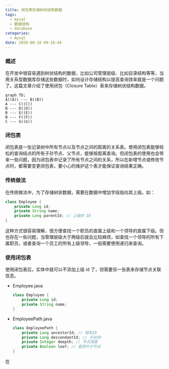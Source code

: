 ```yaml
---
title: 闭包表存储树状结构数据
tags:
  - mysql
  - 数据结构
  - database
categories:
  - mysql
date: 2020-08-18 09:18:44
---
```


### 概述

在开发中很容易遇到树状结构的数据，比如公司管理层级、比如目录结构等等，当用关系型数据库存储这些数据时，如何设计存储结构以提高查询效率就是一个问题了。这篇文章介绍了使用闭包（Closure Table）表来存储树状结构数据。


```mermaid
graph TD;
A((A)) --- B((B))
A --- C((C))
B --- D((D))
B --- E((E))
B --- F((F))
C --- G((G))
```


### 闭包表

闭包表是一张记录树中所有节点以及节点之间的距离的关系表。使用闭包表能够轻松的查询结点的所有子孙节点、父节点，能够按距离查询。但闭包表的使用也会带来一些问题，因为闭包表中记录了所有节点之间的关系，所以在新增节点或修改节点时，都需要变更闭包表，要小心的维护这个表才能保证查询结果正确。

<!-- more -->



### 传统做法

在传统做法中，为了存储树状数据，需要在数据中增加字段指向其上级。如：

```java
class Employee {
    private Long id;
    private String name;
    private Long parentId; // 上级的 ID
}
```

这种方式很容易理解，很方便查找一个职员的直属上级和一个领导的直属下级。但也存在一些问题，当管理层级大于两级后就会比较麻烦，如查找一个领导的所有下属职员，或者查询一个员工的所有上级领导，一般需要使用递归来查询。



### 使用闭包表

使用闭包表后，实体中就可以不添加上级 id 了，但需要另一张表来存储节点关联信息。

- Employee.java

  ```java
  class Employee {
      private Long id;
      private String name;
  }
  ```

- EmployeePath.java

  ```java
  class EmployeePath {
      private Long ancestorId; // 祖先ID
      private Long descendantId; // 子孙ID
      private Integer deepth; // 节点深度
      private Boolean leaf; // 是否叶子节点
  }
  ```

在

